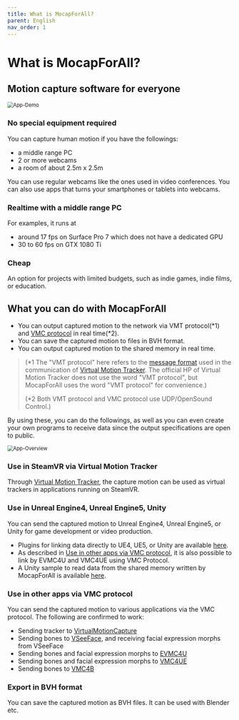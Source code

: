 ```yaml
---
title: What is MocapForAll?
parent: English
nav_order: 1
---
```


# What is MocapForAll?

## Motion capture software for everyone
<img src="{{ site.url }}{{ site.baseurl }}/assets/images/App-Demo.gif" alt="App-Demo" style="zoom:80%;" />

### No special equipment required

You can capture human motion if you have the followings:

- a middle range PC
- 2 or more webcams
- a room of about 2.5m x 2.5m

You can use regular webcams like the ones used in video conferences. You can also use apps that turns your smartphones or tablets into webcams.

### Realtime with a middle range PC
For examples, it runs at 

- around 17 fps on Surface Pro 7 which does not have a dedicated GPU
- 30 to 60 fps on GTX 1080 Ti

### Cheap
An option for projects with limited budgets, such as indie games, indie films, or education.
## What you can do with MocapForAll
- You can output captured motion to the network via VMT protocol(\*1) and [VMC protocol](https://protocol.vmc.info/) in real time(\*2). 
- You can save the captured motion to files in BVH format.
- You can output captured motion to the shared memory in real time.

> (\*1 The "VMT protocol" here refers to the [message format](https://gpsnmeajp.github.io/VirtualMotionTrackerDocument/api/#osc-protocol-osc) used in the communication of [Virtual Motion Tracker](https://gpsnmeajp.github.io/VirtualMotionTrackerDocument/). The official HP of Virtual Motion Tracker does not use the word "VMT protocol", but MocapForAll uses the word "VMT protocol" for convenience.)
>
> (\*2 Both VMT protocol and VMC protocol use UDP/OpenSound Control.)
>

By using these, you can do the followings, as well as  you can even create your own programs to receive data since the output specifications are open to public.

<img src="{{ site.url }}{{ site.baseurl }}/assets/images/App-Overview.png" alt="App-Overview" style="zoom: 80%;" /> 

### Use in SteamVR via Virtual Motion Tracker
Through [Virtual Motion Tracker](https://gpsnmeajp.github.io/VirtualMotionTrackerDocument/), the capture motion can be used as virtual trackers in applications running on SteamVR.

### Use in Unreal Engine4, Unreal Engine5, Unity

You can send the captured motion to Unreal Engine4, Unreal Engine5, or Unity for game development or video production.  

- Plugins for linking data directly to UE4, UE5, or Unity are available [here](https://booth.pm/ja/items/3026430).  
- As described in [Use in other apps via VMC protocol](#Use-in-other-apps-via-VMC-protocol), it is also possible to link by EVMC4U and VMC4UE using VMC Protocol.
- A Unity sample to read data from the shared memory written by MocapForAll is available [here](https://github.com/Akiya-Research-Institute/MocapForAll-SharedMemory-Plugin-for-Unity).

### Use in other apps via VMC protocol

You can send the captured motion to various applications via the VMC protocol. The following are confirmed to work:

- Sending tracker to [VirtualMotionCapture](https://vmc.info/)
- Sending bones to [VSeeFace](https://www.vseeface.icu/), and receiving facial expression morphs from VSeeFace
- Sending bones and facial expression morphs to [EVMC4U](https://github.com/gpsnmeajp/EasyVirtualMotionCaptureForUnity)
- Sending bones and facial expression morphs to [VMC4UE](https://github.com/HAL9HARUKU/VMC4UE)
- Sending bones to [VMC4B](https://tonimono.booth.pm/items/3432915)

### Export in BVH format

You can save the captured motion as BVH files. It can be used with Blender etc.
